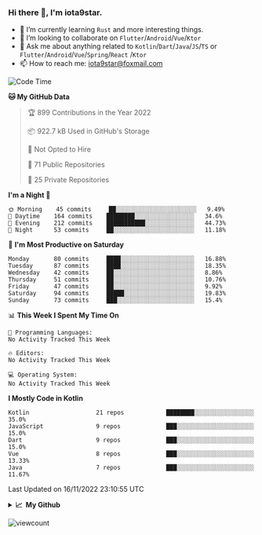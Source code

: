### Hi there 👋, I'm iota9star.

- 🌱 I’m currently learning `Rust` and more interesting things.
- 👯 I’m looking to collaborate on `Flutter`/`Android`/`Vue`/`Ktor`
- 💬 Ask me about anything related to `Kotlin`/`Dart`/`Java`/`JS`/`TS` or `Flutter`/`Android`/`Vue`/`Spring`/`React`
  /`Ktor`
- 📫 How to reach me: [iota9star@foxmail.com](iota9star@foxmail.com)



<!--START_SECTION:waka-->
![Code Time](http://img.shields.io/badge/Code%20Time-3%2C090%20hrs%2054%20mins-blue)

**🐱 My GitHub Data** 

> 🏆 899 Contributions in the Year 2022
 > 
> 📦 922.7 kB Used in GitHub's Storage 
 > 
> 🚫 Not Opted to Hire
 > 
> 📜 71 Public Repositories 
 > 
> 🔑 25 Private Repositories  
 > 
**I'm a Night 🦉** 

```text
🌞 Morning    45 commits     ██░░░░░░░░░░░░░░░░░░░░░░░   9.49% 
🌆 Daytime    164 commits    ████████░░░░░░░░░░░░░░░░░   34.6% 
🌃 Evening    212 commits    ███████████░░░░░░░░░░░░░░   44.73% 
🌙 Night      53 commits     ██░░░░░░░░░░░░░░░░░░░░░░░   11.18%

```
📅 **I'm Most Productive on Saturday** 

```text
Monday       80 commits     ████░░░░░░░░░░░░░░░░░░░░░   16.88% 
Tuesday      87 commits     ████░░░░░░░░░░░░░░░░░░░░░   18.35% 
Wednesday    42 commits     ██░░░░░░░░░░░░░░░░░░░░░░░   8.86% 
Thursday     51 commits     ██░░░░░░░░░░░░░░░░░░░░░░░   10.76% 
Friday       47 commits     ██░░░░░░░░░░░░░░░░░░░░░░░   9.92% 
Saturday     94 commits     █████░░░░░░░░░░░░░░░░░░░░   19.83% 
Sunday       73 commits     ███░░░░░░░░░░░░░░░░░░░░░░   15.4%

```


📊 **This Week I Spent My Time On** 

```text
💬 Programming Languages: 
No Activity Tracked This Week

🔥 Editors: 
No Activity Tracked This Week

💻 Operating System: 
No Activity Tracked This Week

```

**I Mostly Code in Kotlin** 

```text
Kotlin                   21 repos            ████████░░░░░░░░░░░░░░░░░   35.0% 
JavaScript               9 repos             ███░░░░░░░░░░░░░░░░░░░░░░   15.0% 
Dart                     9 repos             ███░░░░░░░░░░░░░░░░░░░░░░   15.0% 
Vue                      8 repos             ███░░░░░░░░░░░░░░░░░░░░░░   13.33% 
Java                     7 repos             ███░░░░░░░░░░░░░░░░░░░░░░   11.67%

```



 Last Updated on 16/11/2022 23:10:55 UTC
<!--END_SECTION:waka-->

<details>
  <summary><b>📈&nbsp;&nbsp;My Github</b></summary>
  <br>
  <img src='https://github-profile-trophy.vercel.app/?username=iota9star'>
  <img src='https://bad-apple-github-readme.vercel.app/api?show_bg=1&username=iota9star&hide_title=true'>
  <img src='http://cr-skills-chart-widget.azurewebsites.net/api/api?username=iota9star'>
</details>


![viewcount](https://count.getloli.com/get/@iota9star?theme=rule34)
